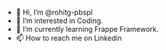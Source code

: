 - 👋 Hi, I’m @rohitg-pbspl
- 👀 I’m interested in Coding.
- 🌱 I’m currently learning Frappe Framework.
- 📫 How to reach me on Linkedin

<!---
rohitg-pbspl/rohitg-pbspl is a ✨ special ✨ repository because its `README.md` (this file) appears on your GitHub profile.
You can click the Preview link to take a look at your changes.
--->
